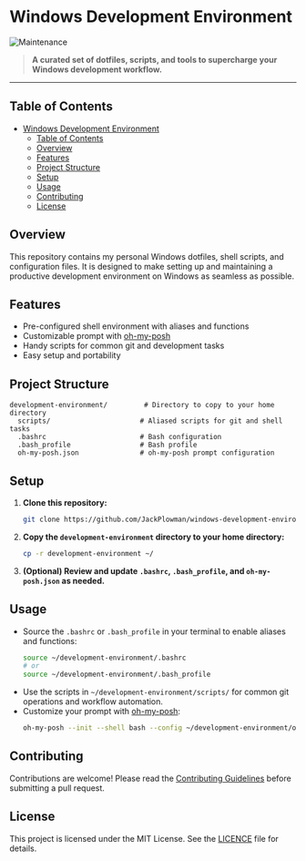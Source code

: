 # Windows Development Environment

![Maintenance](https://img.shields.io/badge/Maintenance-8A2BE2?style=for-the-badge&color=19e650&label=Status)

> **A curated set of dotfiles, scripts, and tools to supercharge your Windows development workflow.**

---

## Table of Contents

- [Windows Development Environment](#windows-development-environment)
  - [Table of Contents](#table-of-contents)
  - [Overview](#overview)
  - [Features](#features)
  - [Project Structure](#project-structure)
  - [Setup](#setup)
  - [Usage](#usage)
  - [Contributing](#contributing)
  - [License](#license)

## Overview

This repository contains my personal Windows dotfiles, shell scripts, and configuration files. It is designed to make setting up and maintaining a productive development environment on Windows as seamless as possible.

## Features

- Pre-configured shell environment with aliases and functions
- Customizable prompt with [oh-my-posh](https://ohmyposh.dev/)
- Handy scripts for common git and development tasks
- Easy setup and portability

## Project Structure

```plaintext
development-environment/         # Directory to copy to your home directory
  scripts/                      # Aliased scripts for git and shell tasks
  .bashrc                       # Bash configuration
  .bash_profile                 # Bash profile
  oh-my-posh.json               # oh-my-posh prompt configuration
```

## Setup

1. **Clone this repository:**
   ```sh
   git clone https://github.com/JackPlowman/windows-development-environment.git
   ```
2. **Copy the `development-environment` directory to your home directory:**
   ```sh
   cp -r development-environment ~/
   ```
3. **(Optional) Review and update `.bashrc`, `.bash_profile`, and `oh-my-posh.json` as needed.**

## Usage

- Source the `.bashrc` or `.bash_profile` in your terminal to enable aliases and functions:
  ```sh
  source ~/development-environment/.bashrc
  # or
  source ~/development-environment/.bash_profile
  ```
- Use the scripts in `~/development-environment/scripts/` for common git operations and workflow automation.
- Customize your prompt with [oh-my-posh](https://ohmyposh.dev/):
  ```sh
  oh-my-posh --init --shell bash --config ~/development-environment/oh-my-posh.json
  ```

## Contributing

Contributions are welcome! Please read the [Contributing Guidelines](docs/CONTRIBUTING.md) before submitting a pull request.

## License

This project is licensed under the MIT License. See the [LICENCE](LICENCE) file for details.
